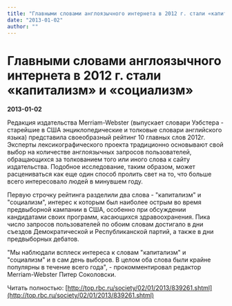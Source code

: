 ```yaml
---
title: "Главными словами англоязычного интернета в 2012 г. стали «капитализм» и «социализм»"
date: "2013-01-02"
author: ""
---
```


# Главными словами англоязычного интернета в 2012 г. стали «капитализм» и «социализм»

**2013-01-02** 

Редакция издательства Merriam-Webster (выпускает словари Уэбстера - старейшие в США энциклопедические и толковые словари английского языка) представила своеобразный рейтинг 10 главных слов 2012г. Эксперты лексикографического проекта традиционно основывают свой выбор на количестве англоязычных запросов пользователей, обращающихся за толкованием того или иного слова к сайту издательства. Подобное исследование, таким образом, может расцениваться как еще один способ пролить свет на то, что больше всего интересовало людей в минувшем году.

Первую строчку рейтинга разделили два слова - "капитализм" и "социализм", интерес к которым был наиболее острым во время предвыборной кампании в США, особенно при обсуждении кандидатами своих программ, касающихся здравоохранения. Пика число запросов пользователей по обоим словам достигало в дни съездов Демократической и Республиканской партий, а также в дни предвыборных дебатов.

"Мы наблюдали всплеск интереса к словам "капитализм" и "социализм" и в сам день выборов. В целом оба слова были крайне популярны в течение всего года", - прокомментировал редактор Merriam-Webster Питер Соколовски.

Читать полностью: [http://top.rbc.ru/society/02/01/2013/839261.shtml](http://top.rbc.ru/society/02/01/2013/839261.shtml)